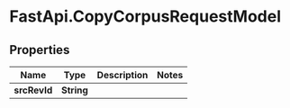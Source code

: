 # FastApi.CopyCorpusRequestModel

## Properties

Name | Type | Description | Notes
------------ | ------------- | ------------- | -------------
**srcRevId** | **String** |  | 


